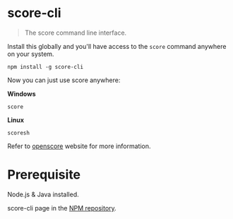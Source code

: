 # score-cli
> The score command line interface.

Install this globally and you'll have access to the `score` command anywhere on your system.

```shell
npm install -g score-cli
```

Now you can just use score anywhere:

<b>Windows</b>
```shell
score
```

<b>Linux</b>
```shell
scoresh
```

Refer to [openscore](http://openscore.io) website for more information.

# Prerequisite
Node.js & Java installed.

score-cli page in the [NPM repository](https://www.npmjs.com/package/score-cli).
